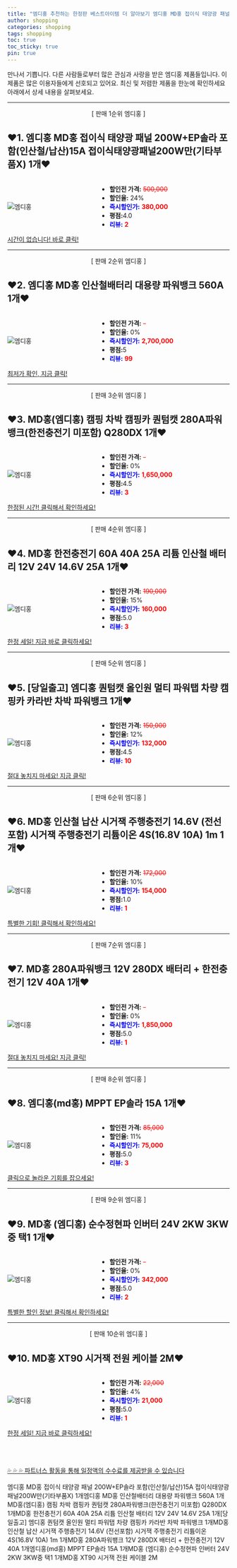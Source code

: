 ```yaml
---
title: "엠디홍 추천하는 한정판 베스트아이템 더 알아보기 엠디홍 MD홍 접이식 태양광 패널"
author: shopping
categories: shopping
tags: shopping
toc: true
toc_sticky: true
pin: true
---
```

만나서 기쁩니다. 다른 사람들로부터 많은 관심과 사랑을 받은 엠디홍 제품들입니다. 이 제품은 많은 이용자들에게 선호되고 있어요. 최신 및 저렴한 제품을 한눈에 확인하세요 아래에서 상세 내용을 살펴보세요.

---
<p class="toplist" style="margin: 0 auto; display: block; width: fit-content;">[ 판매 1순위 엠디홍 ]</p>

<h2><strong>❤️1. 엠디홍 MD홍 접이식 태양광 패널 200W+EP솔라 포함(인산철/납산)15A 접이식태양광패널200W만(기타부품X) 1개❤️</strong></h2>

<div style="display: flex; align-items: center;">
    <div style="flex: 0.4;">
        <img src="https://thumbnail8.coupangcdn.com/thumbnails/remote/230x230ex/image/vendor_inventory/527e/59e5b8a0660b09ffaad0d6a9a6a88b076571ace48e9d2d3ab53a5f705edb.jpg" alt="엠디홍" style="max-width: 100%;">
    </div>
    <div style="flex: 0.6; margin-left: 10px;">
        <ul>
            <li><strong>할인전 가격:</strong> <del style="color: red;">500,000</del></li>
            <li><strong>할인율:</strong> 24%</li>
            <li><span style='color:blue'><strong>즉시할인가:</strong></span> <span style='color:red'><strong>380,000</strong></span></li>
            <li><strong>평점:</strong>4.0</li>
            <li><span style='color:blue'><strong>리뷰:</strong></span> <span style='color:red'><strong>2</strong></span></li>
        </ul>
    </div>
</div>
<div class="center">
    <a href="https://selin100587001.github.io?lptag=AF9450613&subid=githubio&pageKey=7573853300&traceid=V0-153&itemId=19979524461&vendorItemId=87077827849" class="myButton">
        시간이 없습니다! 바로 클릭!
    </a>
</div>


---
<p class="toplist" style="margin: 0 auto; display: block; width: fit-content;">[ 판매 2순위 엠디홍 ]</p>

<h2><strong>❤️2. 엠디홍 MD홍 인산철배터리 대용량 파워뱅크 560A 1개❤️</strong></h2>

<div style="display: flex; align-items: center;">
    <div style="flex: 0.4;">
        <img src="https://thumbnail6.coupangcdn.com/thumbnails/remote/230x230ex/image/vendor_inventory/c711/01c9ea41c8926ad7be85b786d475ba7946e9d2bf2a78d3307838db1386a5.jpeg" alt="엠디홍" style="max-width: 100%;">
    </div>
    <div style="flex: 0.6; margin-left: 10px;">
        <ul>
            <li><strong>할인전 가격:</strong> <del style="color: red;">-</del></li>
            <li><strong>할인율:</strong> 0%</li>
            <li><span style='color:blue'><strong>즉시할인가:</strong></span> <span style='color:red'><strong>2,700,000</strong></span></li>
            <li><strong>평점:</strong>5</li>
            <li><span style='color:blue'><strong>리뷰:</strong></span> <span style='color:red'><strong>99</strong></span></li>
        </ul>
    </div>
</div>
<div class="center">
    <a href="https://selin100587001.github.io?lptag=AF9450613&subid=githubio&pageKey=7605977036&traceid=V0-153&itemId=20132007500&vendorItemId=87225972592" class="myButton">
        최저가 확인, 지금 클릭!
    </a>
</div>


---
<p class="toplist" style="margin: 0 auto; display: block; width: fit-content;">[ 판매 3순위 엠디홍 ]</p>

<h2><strong>❤️3. MD홍(엠디홍) 캠핑 차박 캠핑카 퀀텀캣 280A파워뱅크(한전충전기 미포함) Q280DX 1개❤️</strong></h2>

<div style="display: flex; align-items: center;">
    <div style="flex: 0.4;">
        <img src="https://thumbnail10.coupangcdn.com/thumbnails/remote/230x230ex/image/vendor_inventory/3e4e/bfc9e0e119964ad559446acbd2360c370b4687c12ef35c916d20d90d51ff.jpeg" alt="엠디홍" style="max-width: 100%;">
    </div>
    <div style="flex: 0.6; margin-left: 10px;">
        <ul>
            <li><strong>할인전 가격:</strong> <del style="color: red;">-</del></li>
            <li><strong>할인율:</strong> 0%</li>
            <li><span style='color:blue'><strong>즉시할인가:</strong></span> <span style='color:red'><strong>1,650,000</strong></span></li>
            <li><strong>평점:</strong>4.5</li>
            <li><span style='color:blue'><strong>리뷰:</strong></span> <span style='color:red'><strong>3</strong></span></li>
        </ul>
    </div>
</div>
<div class="center">
    <a href="https://selin100587001.github.io?lptag=AF9450613&subid=githubio&pageKey=7525658863&traceid=V0-153&itemId=19747626203&vendorItemId=81392557921" class="myButton">
        한정된 시간! 클릭해서 확인하세요!
    </a>
</div>


---
<p class="toplist" style="margin: 0 auto; display: block; width: fit-content;">[ 판매 4순위 엠디홍 ]</p>

<h2><strong>❤️4. MD홍 한전충전기 60A 40A 25A 리튬 인산철 배터리 12V 24V 14.6V 25A 1개❤️</strong></h2>

<div style="display: flex; align-items: center;">
    <div style="flex: 0.4;">
        <img src="https://thumbnail7.coupangcdn.com/thumbnails/remote/230x230ex/image/vendor_inventory/fc7c/9ff2a790c3e4b645604ccddfa61093ea808f4e4823f3600ef62385b6f805.jpeg" alt="엠디홍" style="max-width: 100%;">
    </div>
    <div style="flex: 0.6; margin-left: 10px;">
        <ul>
            <li><strong>할인전 가격:</strong> <del style="color: red;">190,000</del></li>
            <li><strong>할인율:</strong> 15%</li>
            <li><span style='color:blue'><strong>즉시할인가:</strong></span> <span style='color:red'><strong>160,000</strong></span></li>
            <li><strong>평점:</strong>5.0</li>
            <li><span style='color:blue'><strong>리뷰:</strong></span> <span style='color:red'><strong>3</strong></span></li>
        </ul>
    </div>
</div>
<div class="center">
    <a href="https://selin100587001.github.io?lptag=AF9450613&subid=githubio&pageKey=7723189824&traceid=V0-153&itemId=20733074878&vendorItemId=87803662187" class="myButton">
        한정 세일! 지금 바로 클릭하세요!
    </a>
</div>


---
<p class="toplist" style="margin: 0 auto; display: block; width: fit-content;">[ 판매 5순위 엠디홍 ]</p>

<h2><strong>❤️5. [당일출고] 엠디홍 퀀텀캣 올인원 멀티 파워탭 차량 캠핑카 카라반 차박 파워뱅크 1개❤️</strong></h2>

<div style="display: flex; align-items: center;">
    <div style="flex: 0.4;">
        <img src="https://thumbnail9.coupangcdn.com/thumbnails/remote/230x230ex/image/vendor_inventory/d4cc/b91f1bd58a644f30a1966e798a5af65103d46596229b219e74ba7c7cee09.png" alt="엠디홍" style="max-width: 100%;">
    </div>
    <div style="flex: 0.6; margin-left: 10px;">
        <ul>
            <li><strong>할인전 가격:</strong> <del style="color: red;">150,000</del></li>
            <li><strong>할인율:</strong> 12%</li>
            <li><span style='color:blue'><strong>즉시할인가:</strong></span> <span style='color:red'><strong>132,000</strong></span></li>
            <li><strong>평점:</strong>4.5</li>
            <li><span style='color:blue'><strong>리뷰:</strong></span> <span style='color:red'><strong>10</strong></span></li>
        </ul>
    </div>
</div>
<div class="center">
    <a href="https://selin100587001.github.io?lptag=AF9450613&subid=githubio&pageKey=6031994759&traceid=V0-153&itemId=11002038198&vendorItemId=82615352441" class="myButton">
        절대 놓치지 마세요! 지금 클릭!
    </a>
</div>


---
<p class="toplist" style="margin: 0 auto; display: block; width: fit-content;">[ 판매 6순위 엠디홍 ]</p>

<h2><strong>❤️6. MD홍 인산철 납산 시거잭 주행충전기 14.6V (전선포함) 시거잭 주행충전기 리튬이온 4S(16.8V 10A) 1m 1개❤️</strong></h2>

<div style="display: flex; align-items: center;">
    <div style="flex: 0.4;">
        <img src="https://thumbnail9.coupangcdn.com/thumbnails/remote/230x230ex/image/vendor_inventory/983c/5cf89fc2548e6c9257ed2ec86ebfd88c20743a5eb3fbbfd8bc2cd4982e26.jpg" alt="엠디홍" style="max-width: 100%;">
    </div>
    <div style="flex: 0.6; margin-left: 10px;">
        <ul>
            <li><strong>할인전 가격:</strong> <del style="color: red;">172,000</del></li>
            <li><strong>할인율:</strong> 10%</li>
            <li><span style='color:blue'><strong>즉시할인가:</strong></span> <span style='color:red'><strong>154,000</strong></span></li>
            <li><strong>평점:</strong>1.0</li>
            <li><span style='color:blue'><strong>리뷰:</strong></span> <span style='color:red'><strong>1</strong></span></li>
        </ul>
    </div>
</div>
<div class="center">
    <a href="https://selin100587001.github.io?lptag=AF9450613&subid=githubio&pageKey=7783758001&traceid=V0-153&itemId=21042708391&vendorItemId=88105400624" class="myButton">
        특별한 기회! 클릭해서 확인하세요!
    </a>
</div>


---
<p class="toplist" style="margin: 0 auto; display: block; width: fit-content;">[ 판매 7순위 엠디홍 ]</p>

<h2><strong>❤️7. MD홍 280A파워뱅크 12V 280DX 배터리 + 한전충전기 12V 40A 1개❤️</strong></h2>

<div style="display: flex; align-items: center;">
    <div style="flex: 0.4;">
        <img src="https://thumbnail9.coupangcdn.com/thumbnails/remote/230x230ex/image/vendor_inventory/03c4/e06baa1767e6f8abd6d1333a3f43a83151fd15c3f8b7ea5868e538e317e6.jpg" alt="엠디홍" style="max-width: 100%;">
    </div>
    <div style="flex: 0.6; margin-left: 10px;">
        <ul>
            <li><strong>할인전 가격:</strong> <del style="color: red;">-</del></li>
            <li><strong>할인율:</strong> 0%</li>
            <li><span style='color:blue'><strong>즉시할인가:</strong></span> <span style='color:red'><strong>1,850,000</strong></span></li>
            <li><strong>평점:</strong>5.0</li>
            <li><span style='color:blue'><strong>리뷰:</strong></span> <span style='color:red'><strong>1</strong></span></li>
        </ul>
    </div>
</div>
<div class="center">
    <a href="https://selin100587001.github.io?lptag=AF9450613&subid=githubio&pageKey=7516509744&traceid=V0-153&itemId=19705691199&vendorItemId=86810291331" class="myButton">
        절대 놓치지 마세요! 지금 클릭!
    </a>
</div>


---
<p class="toplist" style="margin: 0 auto; display: block; width: fit-content;">[ 판매 8순위 엠디홍 ]</p>

<h2><strong>❤️8. 엠디홍(md홍) MPPT EP솔라 15A 1개❤️</strong></h2>

<div style="display: flex; align-items: center;">
    <div style="flex: 0.4;">
        <img src="https://thumbnail6.coupangcdn.com/thumbnails/remote/230x230ex/image/vendor_inventory/4623/6897f5ea901b433bc0563bda4f232407198f01fba755d8be45bb39ec810b.jpg" alt="엠디홍" style="max-width: 100%;">
    </div>
    <div style="flex: 0.6; margin-left: 10px;">
        <ul>
            <li><strong>할인전 가격:</strong> <del style="color: red;">85,000</del></li>
            <li><strong>할인율:</strong> 11%</li>
            <li><span style='color:blue'><strong>즉시할인가:</strong></span> <span style='color:red'><strong>75,000</strong></span></li>
            <li><strong>평점:</strong>5.0</li>
            <li><span style='color:blue'><strong>리뷰:</strong></span> <span style='color:red'><strong>3</strong></span></li>
        </ul>
    </div>
</div>
<div class="center">
    <a href="https://selin100587001.github.io?lptag=AF9450613&subid=githubio&pageKey=6940291621&traceid=V0-153&itemId=16826819382&vendorItemId=75561548161" class="myButton">
        클릭으로 놀라운 기회를 잡으세요!
    </a>
</div>


---
<p class="toplist" style="margin: 0 auto; display: block; width: fit-content;">[ 판매 9순위 엠디홍 ]</p>

<h2><strong>❤️9. MD홍 (엠디홍) 순수정현파 인버터 24V 2KW 3KW중 택1 1개❤️</strong></h2>

<div style="display: flex; align-items: center;">
    <div style="flex: 0.4;">
        <img src="https://thumbnail7.coupangcdn.com/thumbnails/remote/230x230ex/image/vendor_inventory/f375/2634b2bf8a839d4fea0b09f3da88e32bc28b46d58e643436aad874727cac.jpeg" alt="엠디홍" style="max-width: 100%;">
    </div>
    <div style="flex: 0.6; margin-left: 10px;">
        <ul>
            <li><strong>할인전 가격:</strong> <del style="color: red;">-</del></li>
            <li><strong>할인율:</strong> 0%</li>
            <li><span style='color:blue'><strong>즉시할인가:</strong></span> <span style='color:red'><strong>342,000</strong></span></li>
            <li><strong>평점:</strong>5.0</li>
            <li><span style='color:blue'><strong>리뷰:</strong></span> <span style='color:red'><strong>2</strong></span></li>
        </ul>
    </div>
</div>
<div class="center">
    <a href="https://selin100587001.github.io?lptag=AF9450613&subid=githubio&pageKey=7872806945&traceid=V0-153&itemId=21510691500&vendorItemId=88564191786" class="myButton">
        특별한 할인 정보! 클릭해서 확인하세요!
    </a>
</div>


---
<p class="toplist" style="margin: 0 auto; display: block; width: fit-content;">[ 판매 10순위 엠디홍 ]</p>

<h2><strong>❤️10. MD홍 XT90 시거잭 전원 케이블 2M❤️</strong></h2>

<div style="display: flex; align-items: center;">
    <div style="flex: 0.4;">
        <img src="https://thumbnail7.coupangcdn.com/thumbnails/remote/230x230ex/image/vendor_inventory/a65f/19b999d5435a18093e1908da59ac31858fd3cb29813eebcff16331b8d905.jpg" alt="엠디홍" style="max-width: 100%;">
    </div>
    <div style="flex: 0.6; margin-left: 10px;">
        <ul>
            <li><strong>할인전 가격:</strong> <del style="color: red;">22,000</del></li>
            <li><strong>할인율:</strong> 4%</li>
            <li><span style='color:blue'><strong>즉시할인가:</strong></span> <span style='color:red'><strong>21,000</strong></span></li>
            <li><strong>평점:</strong>5.0</li>
            <li><span style='color:blue'><strong>리뷰:</strong></span> <span style='color:red'><strong>1</strong></span></li>
        </ul>
    </div>
</div>
<div class="center">
    <a href="https://selin100587001.github.io?lptag=AF9450613&subid=githubio&pageKey=7914843970&traceid=V0-153&itemId=21726469039&vendorItemId=88775672144" class="myButton">
        한정 세일! 지금 바로 클릭하세요!
    </a>
</div>

<br><br><br>[💦 💦 💦 파트너스 활동을 통해 일정액의 수수료를 제공받을 수 있습니다](https://link.coupang.com/a/bcpT2c)<br><br>엠디홍 MD홍 접이식 태양광 패널 200W+EP솔라 포함(인산철/납산)15A 접이식태양광패널200W만(기타부품X) 1개엠디홍 MD홍 인산철배터리 대용량 파워뱅크 560A 1개MD홍(엠디홍) 캠핑 차박 캠핑카 퀀텀캣 280A파워뱅크(한전충전기 미포함) Q280DX 1개MD홍 한전충전기 60A 40A 25A 리튬 인산철 배터리 12V 24V 14.6V 25A 1개[당일출고] 엠디홍 퀀텀캣 올인원 멀티 파워탭 차량 캠핑카 카라반 차박 파워뱅크 1개MD홍 인산철 납산 시거잭 주행충전기 14.6V (전선포함) 시거잭 주행충전기 리튬이온 4S(16.8V 10A) 1m 1개MD홍 280A파워뱅크 12V 280DX 배터리 + 한전충전기 12V 40A 1개엠디홍(md홍) MPPT EP솔라 15A 1개MD홍 (엠디홍) 순수정현파 인버터 24V 2KW 3KW중 택1 1개MD홍 XT90 시거잭 전원 케이블 2M